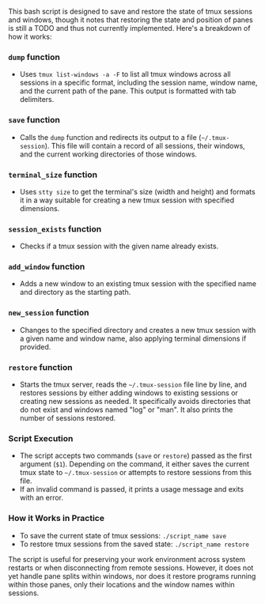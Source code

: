This bash script is designed to save and restore the state of tmux sessions and windows, though it notes that restoring the state and position of panes is still a TODO and thus not currently implemented. Here's a breakdown of how it works:

### `dump` function

-   Uses `tmux list-windows -a -F` to list all tmux windows across all sessions in a specific format, including the session name, window name, and the current path of the pane. This output is formatted with tab delimiters.

### `save` function

-   Calls the `dump` function and redirects its output to a file (`~/.tmux-session`). This file will contain a record of all sessions, their windows, and the current working directories of those windows.

### `terminal_size` function

-   Uses `stty size` to get the terminal's size (width and height) and formats it in a way suitable for creating a new tmux session with specified dimensions.

### `session_exists` function

-   Checks if a tmux session with the given name already exists.

### `add_window` function

-   Adds a new window to an existing tmux session with the specified name and directory as the starting path.

### `new_session` function

-   Changes to the specified directory and creates a new tmux session with a given name and window name, also applying terminal dimensions if provided.

### `restore` function

-   Starts the tmux server, reads the `~/.tmux-session` file line by line, and restores sessions by either adding windows to existing sessions or creating new sessions as needed. It specifically avoids directories that do not exist and windows named "log" or "man". It also prints the number of sessions restored.

### Script Execution

-   The script accepts two commands (`save` or `restore`) passed as the first argument (`$1`). Depending on the command, it either saves the current tmux state to `~/.tmux-session` or attempts to restore sessions from this file.
-   If an invalid command is passed, it prints a usage message and exits with an error.

### How it Works in Practice

-   To save the current state of tmux sessions: `./script_name save`
-   To restore tmux sessions from the saved state: `./script_name restore`

The script is useful for preserving your work environment across system restarts or when disconnecting from remote sessions. However, it does not yet handle pane splits within windows, nor does it restore programs running within those panes, only their locations and the window names within sessions.
